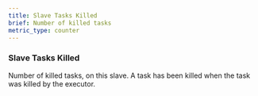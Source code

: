 ```yaml
---
title: Slave Tasks Killed
brief: Number of killed tasks
metric_type: counter
---
```

### Slave Tasks Killed

Number of killed tasks, on this slave. A task has been killed when the task was killed by the executor.
